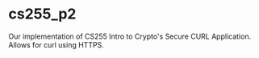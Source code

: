 # cs255_p2

Our implementation of CS255 Intro to Crypto's Secure CURL Application. Allows for curl using HTTPS.
